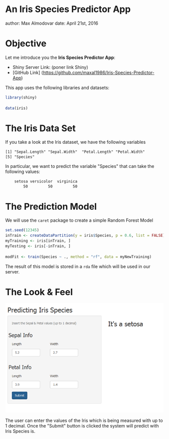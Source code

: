 An Iris Species Predictor App
========================================================
author: Max Almodovar
date: April 21st, 2016

Objective
========================================================

Let me introduce you the **Iris Species Predictor App**:

- Shiny Server Link: (poner link Shiny)
- [GitHub Link] (https://github.com/maxal1986/Iris-Species-Predictor-App)

This app uses the following libraries and datasets:


```r
library(shiny)

data(iris)
```

The Iris Data Set
========================================================
If you take a look at the Iris dataset, we have the following variables 

```
[1] "Sepal.Length" "Sepal.Width"  "Petal.Length" "Petal.Width" 
[5] "Species"     
```

In particular, we want to predict the variable "Species" that can take the following values:

```
    setosa versicolor  virginica 
        50         50         50 
```


The Prediction Model
========================================================
We will use the `caret` package to create a simple Random Forest Model

```r
set.seed(12345)
inTrain <- createDataPartition(y = iris$Species, p = 0.6, list = FALSE)
myTraining <- iris[inTrain, ]
myTesting <- iris[-inTrain, ]

modFit <- train(Species ~ ., method = "rf", data = myNewTraining)
```

The result of this model is stored in a `rda` file which will be used in our server.

The Look & Feel
========================================================
![alt text](App.png)

The user can enter the values of the Iris which is being measured with up to 1 decimal. Once the "Submit" button is clicked the system will predict with Iris Species is.
